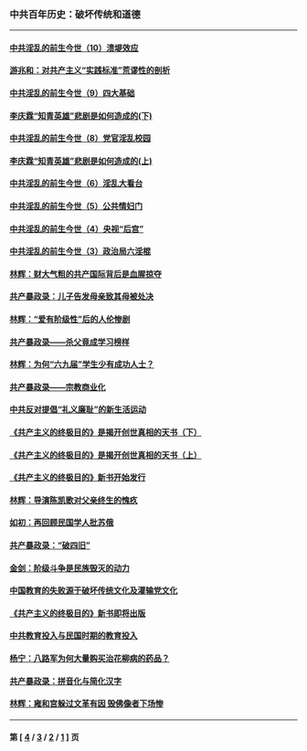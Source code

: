 ### 中共百年历史：破坏传统和道德
---
#### [中共淫乱的前生今世（10）溃堤效应](../../pages/nf1176114/n10307769.md) 
#### [游兆和：对共产主义“实践标准”荒谬性的剖析](../../pages/nf1176114/n10298544.md) 
#### [中共淫乱的前生今世（9）四大基础](../../pages/nf1176114/n10271780.md) 
#### [李庆霖“知青英雄”悲剧是如何造成的(下)](../../pages/nf1176114/n10285705.md) 
#### [中共淫乱的前生今世（8）党官淫乱校园](../../pages/nf1176114/n10257597.md) 
#### [李庆霖“知青英雄”悲剧是如何造成的(上)](../../pages/nf1176114/n10283458.md) 
#### [中共淫乱的前生今世（6）淫乱大看台](../../pages/nf1176114/n10247979.md) 
#### [中共淫乱的前生今世（5）公共情妇门](../../pages/nf1176114/n10243539.md) 
#### [中共淫乱的前生今世（4）央视“后宫”](../../pages/nf1176114/n10237420.md) 
#### [中共淫乱的前生今世（3）政治局六淫棍](../../pages/nf1176114/n10229517.md) 
#### [林辉：财大气粗的共产国际背后是血腥掠夺](../../pages/nf1176114/n10234497.md) 
#### [共产暴政录：儿子告发母亲致其母被处决](../../pages/nf1176114/n10207223.md) 
#### [林辉：“爱有阶级性”后的人伦惨剧](../../pages/nf1176114/n10202468.md) 
#### [共产暴政录——杀父竟成学习榜样](../../pages/nf1176114/n10162566.md) 
#### [林辉：为何“六九届”学生少有成功人士？](../../pages/nf1176114/n10158455.md) 
#### [共产暴政录——宗教商业化](../../pages/nf1176114/n10157613.md) 
#### [中共反对提倡“礼义廉耻”的新生活运动](../../pages/nf1176114/n10134371.md) 
#### [《共产主义的终极目的》是揭开创世真相的天书（下）](../../pages/nf1176114/n10115886.md) 
#### [《共产主义的终极目的》是揭开创世真相的天书（上）](../../pages/nf1176114/n10115871.md) 
#### [《共产主义的终极目的》新书开始发行](../../pages/nf1176114/n10109561.md) 
#### [林辉：导演陈凯歌对父亲终生的愧疚](../../pages/nf1176114/n10107668.md) 
#### [如初：再回顾民国学人批苏俄](../../pages/nf1176114/n10094168.md) 
#### [共产暴政录：“破四旧”](../../pages/nf1176114/n10089507.md) 
#### [金剑：阶级斗争是民族毁灭的动力](../../pages/nf1176114/n10077365.md) 
#### [中国教育的失败源于破坏传统文化及灌输党文化](../../pages/nf1176114/n10077932.md) 
#### [《共产主义的终极目的》新书即将出版](../../pages/nf1176114/n10073767.md) 
#### [中共教育投入与民国时期的教育投入](../../pages/nf1176114/n10073567.md) 
#### [杨宁：八路军为何大量购买治花柳病的药品？](../../pages/nf1176114/n10069025.md) 
#### [共产暴政录：拼音化与简化汉字](../../pages/nf1176114/n10061771.md) 
#### [林辉：雍和宫躲过文革有因 毁佛像者下场惨](../../pages/nf1176114/n10035147.md) 

---
#### 第 [ [4](./4.md) / [3](./3.md) / [2](./2.md) / [1](./1.md) ] 页
